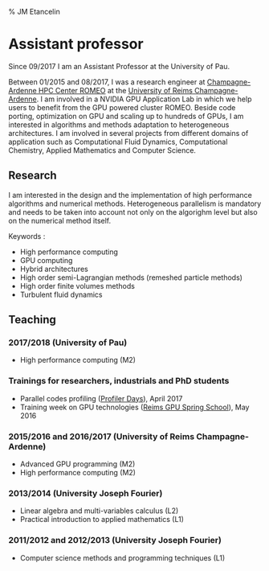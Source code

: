 % JM Etancelin

# Assistant professor

Since 09/2017  I am an Assistant Professor at the University of Pau.

Between 01/2015 and 08/2017, I was a research engineer at [Champagne-Ardenne HPC Center ROMEO](https://romeo.univ-reims.fr/) at the [University of Reims Champagne-Ardenne](http://www.univ-reims.eu/). I am involved in a NVIDIA GPU Application Lab in which we help users to benefit from the GPU powered cluster ROMEO. Beside code porting, optimization on GPU and scaling up to hundreds of GPUs, I am interested in algorithms and methods adaptation to heterogeneous architectures. I am involved in several projects from different domains of application such as Computational Fluid Dynamics, Computational Chemistry, Applied Mathematics and Computer Science.

## Research

I am interested in the design and the implementation of high performance algorithms and numerical methods. Heterogeneous parallelism is mandatory and needs to be taken into account not only on the algorighm level but also on the numerical method itself.

Keywords :

- High performance computing
- GPU computing
- Hybrid architectures
- High order semi-Lagrangian methods (remeshed particle methods)
- High order finite volumes methods
- Turbulent fluid dynamics


## Teaching

### 2017/2018 (University of Pau)

- High performance computing (M2)

### Trainings for researchers, industrials and PhD students

- Parallel codes profiling ([Profiler Days](https://romeo.univ-reims.fr/news/231/Formation_au_profiling_d_application_avec_des_outils_gratuits)), April 2017
- Training week on GPU technologies ([Reims GPU Spring School](https://romeo.univ-reims.fr/GpuSchool)), May 2016

### 2015/2016 and 2016/2017 (University of Reims Champagne-Ardenne)

- Advanced GPU programming (M2)
- High performance computing (M2)

### 2013/2014 (University Joseph Fourier)

- Linear algebra and multi-variables calculus (L2)
- Practical introduction to applied mathematics (L1)

### 2011/2012 and 2012/2013 (University Joseph Fourier)

- Computer science methods and programming techniques (L1)

